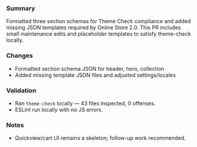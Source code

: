 ### Summary

Formatted three section schemas for Theme Check compliance and added missing JSON templates required by Online Store 2.0. This PR includes small maintenance edits and placeholder templates to satisfy theme-check locally.

### Changes
- Formatted section schema JSON for header, hero, collection
- Added missing template JSON files and adjusted settings/locales

### Validation
- Ran `theme-check` locally — 43 files inspected, 0 offenses.
- ESLint run locally with no JS errors.

### Notes
- Quickview/cart UI remains a skeleton; follow-up work recommended.

<!-- Add reviewers or notes here -->
